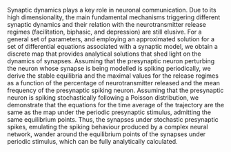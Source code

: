 Synaptic dynamics plays a key role in neuronal communication. Due to its high dimensionality, the main fundamental mechanisms triggering different synaptic dynamics and their relation with the neurotransmitter release regimes (facilitation, biphasic, and depression) are still elusive. For a general set of parameters, and employing an approximated solution for a set of differential equations associated with a synaptic model, we obtain a discrete map that provides analytical solutions that shed light on the dynamics of synapses. Assuming that the presynaptic neuron perturbing the neuron whose synapse is being modelled is spiking periodically, we derive the stable equilibria and the maximal values for the release regimes as a function of the percentage of neurotransmitter released and the mean frequency of the presynaptic spiking neuron. Assuming that the presynaptic neuron is spiking stochastically following a Poisson distribution, we demonstrate that the equations for the time average of the trajectory are the same as the map under the periodic presynaptic stimulus, admitting the same equilibrium points. Thus, the synapses under stochastic presynaptic spikes, emulating the spiking behaviour produced by a complex neural network, wander around the equilibrium points of the synapses under periodic stimulus, which can be fully analytically calculated.
